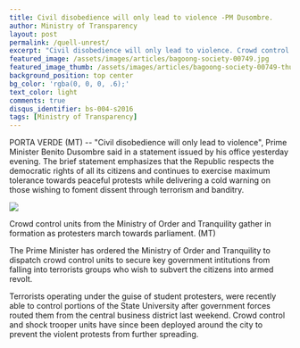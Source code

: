 ```yaml
---
title: Civil disobedience will only lead to violence -PM Dusombre.
author: Ministry of Transparency
layout: post
permalink: /quell-unrest/
excerpt: "Civil disobedience will only lead to violence. Crowd control units from the Ministry of Order and Tranquility gather in formation as protesters march towards parliament. (MT)"
featured_image: /assets/images/articles/bagoong-society-00749.jpg
featured_image_thumb: /assets/images/articles/bagoong-society-00749-thumb.jpg
background_position: top center
bg_color: 'rgba(0, 0, 0, .6);'
text_color: light
comments: true
disqus_identifier: bs-004-s2016
tags: [Ministry of Transparency]
---
```


PORTA VERDE (MT) -- "Civil disobedience will only lead to violence", Prime Minister Benito Dusombre said in a statement issued by his office yesterday evening. The brief statement emphasizes that the Republic respects the democratic rights of all its citizens and continues to exercise maximum tolerance towards peaceful protests while delivering a cold warning on those wishing to foment dissent through terrorism and banditry.

<img src="{{ site.baseurl }}/assets/images/articles/bagoong-society-00749.jpg">
<p class="caption">Crowd control units from the Ministry of Order and Tranquility gather in formation as protesters march towards parliament. (MT)</p>

The Prime Minister has ordered the Ministry of Order and Tranquility to dispatch crowd control units to secure key government intitutions from falling into terrorists groups who wish to subvert the citizens into armed revolt.

Terrorists operating under the guise of student protesters, were recently able to control portions of the State University after government forces routed them from the central business district last weekend. Crowd control and shock trooper units have since been deployed around the city to prevent the violent protests from further spreading.